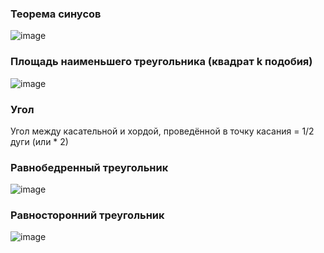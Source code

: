 ### Теорема синусов
![image](https://user-images.githubusercontent.com/70198995/163713957-13e5666e-e2d9-45dc-96e7-8dd7ec3db863.png)

### Площадь наименьшего треугольника (квадрат k подобия)
![image](https://user-images.githubusercontent.com/70198995/163713973-20966cad-bbcc-4d18-9cef-682510e97e3a.png)

### Угол
Угол между касательной и хордой, проведённой в точку касания = 1/2 дуги (или * 2)

### Равнобедренный треугольник
![image](https://user-images.githubusercontent.com/70198995/163714083-99ac3480-1735-4902-bdce-4efbe419149a.png)

### Равносторонний треугольник
![image](https://user-images.githubusercontent.com/70198995/163714053-1dd24ba3-a450-405c-9a48-402f0dcee7d8.png)
